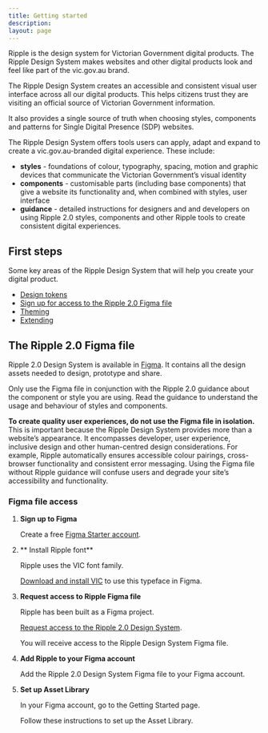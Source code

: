 ```yaml
---
title: Getting started
description:  
layout: page
---
```


Ripple is the design system for Victorian Government digital products. The Ripple Design System makes websites and other digital products look and feel like part of the vic.gov.au brand.

The Ripple Design System creates an accessible and consistent visual user interface across all our digital products. This helps citizens trust they are visiting an official source of Victorian Government information.

It also provides a single source of truth when choosing styles, components and patterns for Single Digital Presence (SDP) websites.

The Ripple Design System offers tools users can apply, adapt and expand to create a vic.gov.au-branded digital experience. These include:

- **styles** - foundations of colour, typography, spacing, motion and graphic devices that communicate the Victorian Government’s visual identity
-  **components** - customisable parts (including base components) that give a website its functionality and, when combined with styles, user interface
-  **guidance** - detailed instructions for designers and and developers on using Ripple 2.0 styles, components and other Ripple tools to create consistent digital experiences.

## First steps 

Some key areas of the Ripple Design System that will help you create your digital product. 

- [Design tokens](/design-system/design/design-tokens/)
- [Sign up for access to the Ripple 2.0 Figma file](https://www.vic.gov.au/ripple-design-system#request-access-to-the-design-system)
- [Theming](/design-system/design/theming/)
- [Extending](/design-system/design/extending/) 

## The Ripple 2.0 Figma file

Ripple 2.0 Design System is available in [Figma](https://www.figma.com/). It contains all the design assets needed to design, prototype and share.

Only use the Figma file in conjunction with the Ripple 2.0 guidance about the component or style you are using. Read the guidance to understand the usage and behaviour of styles and components.

**To create quality user experiences, do not use the Figma file in isolation.** This is important because the Ripple Design System provides more than a website’s appearance. It encompasses developer, user experience, inclusive design and other human-centred design considerations. For example, Ripple automatically ensures accessible colour pairings, cross-browser functionality and consistent error messaging. Using the Figma file without Ripple guidance will confuse users and degrade your site’s accessibility and functionality.

### Figma file access

1. **Sign up to Figma**

    Create a free [Figma Starter account](https://www.figma.com/pricing/).

2. ** Install Ripple font**

    Ripple uses the VIC font family.

    [Download and install VIC](https://www.vic.gov.au/brand-victoria-fonts) to use this typeface in Figma.

3. **Request access to Ripple Figma file**

    Ripple has been built as a Figma project.

    [Request access to the Ripple 2.0 Design System](https://www.vic.gov.au/ripple-design-system#request-access-to-the-design-system).

    You will receive access to the Ripple Design System Figma file.

4. **Add Ripple to your Figma account**

    Add the Ripple 2.0 Design System Figma file to your Figma account.

5. **Set up Asset Library**

    In your Figma account, go to the Getting Started page.

    Follow these instructions to set up the Asset Library.
